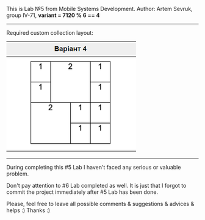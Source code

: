 This is Lab №5 from Mobile Systems Development.
Author: Artem Sevruk, group IV-71, **variant = 7120 % 6 == 4**
_____
Required custom collection layout:

![Image alt](lab5_variant4_required_layout.png)

_____
During completing this #5 Lab I haven't faced any serious or valuable problem.

Don't pay attention to #6 Lab completed as well. It is just that I forgot to commit the project immediately after #5 Lab has been done.

Please, feel free to leave all possible comments & suggestions & advices & helps :) Thanks :)
